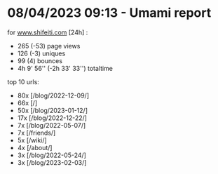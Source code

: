 # 08/04/2023 09:13 - Umami report
for www.shifeiti.com [24h] :

 - 265 (-53) page views
 - 126 (-3) uniques
 - 99 (4) bounces
 - 4h 9' 56'' (-2h 33' 33'') totaltime


top 10 urls:
 - 80x [/blog/2022-12-09/]
 - 66x [/]
 - 50x [/blog/2023-01-12/]
 - 17x [/blog/2022-12-22/]
 - 7x [/blog/2022-05-07/]
 - 7x [/friends/]
 - 5x [/wiki/]
 - 4x [/about/]
 - 3x [/blog/2022-05-24/]
 - 3x [/blog/2023-02-03/]


